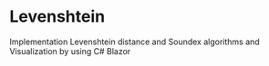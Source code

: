 # Levenshtein
 Implementation Levenshtein distance and Soundex algorithms and Visualization by using C# Blazor
